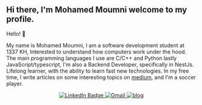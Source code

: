 ## Hi there, I'm Mohamed Moumni welcome to my profile.

Hello! 👋

My name is Mohamed Moumni, I am a software development student at 1337 KH, Interested to understand how computers work under the hood.
<br>The main programming languages I use are C/C++ and Python lastly JavaScript/typescript, I'm also a Backend Developer, specifically in NestJs.
<br>Lifelong learner, with the ability to learn fast new technologies.
In my free time, I write articles on some interesting topics on [medium](https://medium.com/@Rigor_08), and I'm a soccer player.
<div id="badges" align="center">
  <a href="https://www.linkedin.com/in/mmoumni">
    <img src="https://img.shields.io/badge/LinkedIn-blue?style=for-the-badge&logo=linkedin&logoColor=white" alt="LinkedIn Badge"/>
  </a>
  <a href="https://mail.google.com/mail/u/mmoumniwork@gmail.com">
    <img src="https://img.shields.io/badge/Gmail-red?style=for-the-badge&logo=gmail&logoColor=white" alt="Gmail"/>
  </a>
<!--   <a href="https://twitter.com/moumni08">
    <img src="https://img.shields.io/badge/Twitter-1DA1F2?style=for-the-badge&logo=twitter&logoColor=white" alt="Twitter"/>
  </a> -->
  <a href="https://mmoumni.me">
    <img src="https://img.shields.io/badge/website-000000?style=for-the-badge&logo=About.me&logoColor=white" alt="blog">
  </a>
